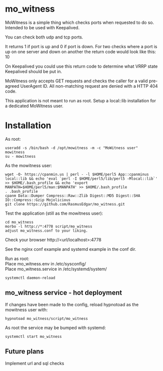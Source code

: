 # mo_witness
MoWitness is a simple thing which checks ports when requested to do so. Intended to be used with Keepalived.

You can check both udp and tcp ports.

It returns 1 if port is up and 0 if port is down. For two checks where a port is up on one server and down on another the return code would look like this: 10

On Keepalived you could use this return code to determine what VRRP state Keepalived should be put in.

MoWitness only accepts GET requests and checks the caller for a valid pre-agreed UserAgent ID. All non-matching request are denied with a HTTP 404 code.

This application is not meant to run as root. Setup a local::lib installation for a dedicated MoWitness user.

# Installation

As root:  
```
useradd -s /bin/bash -d /opt/mowitness -m -c "MoWitness user" mowitness
su - mowitness
```
As the mowitness user:  
```
wget -O- https://cpanmin.us | perl - -l $HOME/perl5 App::cpanminus local::lib && echo 'eval `perl -I $HOME/perl5/lib/perl5 -Mlocal::lib`' >> $HOME/.bash_profile && echo 'export MANPATH=$HOME/perl5/man:$MANPATH' >> $HOME/.bash_profile
. .bash_profile
cpanm Data::Dumper Compress::Raw::Zlib Digest::MD5 Digest::SHA IO::Compress::Gzip Mojolicious
git clone https://github.com/RasmusEdgar/mo_witness.git
```
Test the application (still as the mowitness user):  
```
cd mo_witness
morbo -l http://*:4778 script/mo_witness
adjust mo_witness.conf to your liking.
```
Check your browser http://\<url/localhost\>:4778

See the nginx conf example and systemd example in the conf dir.

Run as root:  
Place mo\_witness.env in /etc/sysconfig/  
Place mo\_witness.service in /etc/systemd/system/  
```
systemctl daemon-reload
```

## mo\_witness service - hot deployment

If changes have been made to the config, reload hypnotoad as the mowitness user with:

```
hypnotoad mo_witness/script/mo_witness
```

As root the service may be bumped with systemd:

```
systemctl start mo_witness
```

## Future plans

Implement url and sql checks
